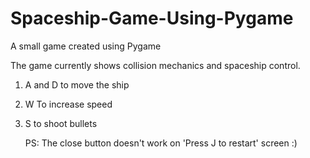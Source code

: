 # Spaceship-Game-Using-Pygame
A small game created using Pygame 


The game currently shows collision mechanics and spaceship control.
1. A and D to move the ship
2. W To increase speed
3. S to shoot bullets


   PS: The close button doesn't work on 'Press J to restart' screen :)

